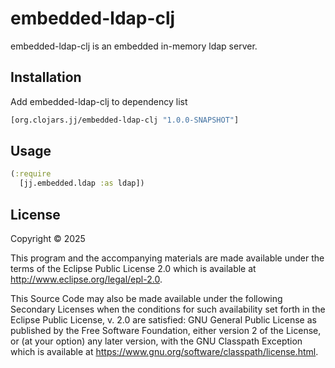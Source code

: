# embedded-ldap-clj
embedded-ldap-clj is an embedded in-memory ldap server.

## Installation
Add embedded-ldap-clj to dependency list
```clojure
[org.clojars.jj/embedded-ldap-clj "1.0.0-SNAPSHOT"]
```

## Usage
```clojure
(:require
  [jj.embedded.ldap :as ldap])
```


## License

Copyright © 2025 

This program and the accompanying materials are made available under the
terms of the Eclipse Public License 2.0 which is available at
http://www.eclipse.org/legal/epl-2.0.

This Source Code may also be made available under the following Secondary
Licenses when the conditions for such availability set forth in the Eclipse
Public License, v. 2.0 are satisfied: GNU General Public License as published by
the Free Software Foundation, either version 2 of the License, or (at your
option) any later version, with the GNU Classpath Exception which is available
at https://www.gnu.org/software/classpath/license.html.
